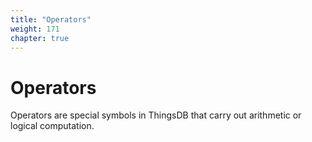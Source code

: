 ```yaml
---
title: "Operators"
weight: 171
chapter: true
---
```


# Operators

Operators are special symbols in ThingsDB that carry out arithmetic or logical computation.

